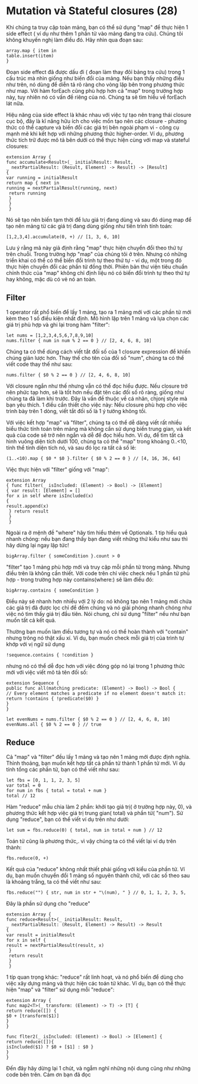 # Mutation và Stateful closures (28)
Khi chúng ta truy cập toàn mảng, bạn có thể sử dụng "map" để thực hiện 1 side effect ( ví dụ như thêm 1 phần tử vào mảng đang tra cứu). Chúng tôi không khuyến nghị làm điều đó. Hãy nhìn qua đoạn sau: 
```
array.map { item in
table.insert(item)
}
```

Đoạn side effect đã được dấu đi ( đoạn làm thay đôỉ bảng tra cứu) trong 1 cấu trúc mà nhìn giống như biến đổi của mảng. Nếu bạn thấy những điều như trên, nó dùng để diễn tả rõ ràng cho vòng lặp bên trong phương thức như map. Với hàm forEach cũng phù hợp hơn cả "map" trong trường hợp này, tuy nhiên nó có vấn đề riêng của nó. Chúng ta sẽ tìm hiểu về forEach lát nữa.

Hiệu năng của side effect là khác nhau với việc tự tạo nên trạng thái closure cục bộ, đây là kĩ năng hữu ích cho việc mốn tạo nên các closure - phương thức có thể capture và biến đổi các giá trị bên ngoài phạm vi - công cụ mạnh mẽ khi kết hợp với những phương thức higher-order. Ví dụ, phương thức tích trữ được mô tả bên dưới có thể thực hiện cùng với map và stateful closures: 
```
extension Array {
func accumulate<Result>(_ initialResult: Result, 
_ nextPartialResult: (Result, Element) -> Result) -> [Result]
{ 
var running = initialResult
return map { next in 
running = nextPartialResult(running, next)
 return running 
 } 
 } 
 }
```

Nó sẽ tạo nên biến tạm thời để lưu giá trị đang dùng và sau đó dùng map để tạo nên mảng từ các giá trị đang dùng giống như tiến trình tính toán:
```
[1,2,3,4].accumulate(0, +) // [1, 3, 6, 10]
```

Lưu ý rằng mã này giả định rằng "map" thực hiện chuyển đổi theo thứ tự trên chuỗi. Trong trường hợp "map" của chúng tôi ở trên. Nhưng có những triển khai có thể có thể biến đổi trình tự theo thứ tự - ví dụ, một trong đó thực hiện chuyển đổi các phần tử đồng thời. Phiên bản thư viện tiêu chuẩn chính thức của "map" không chỉ định liệu nó có biến đổi trình tự theo thứ tự hay không, mặc dù có vẻ nó an toàn.

## Filter 
1 operator rất phổ biến để lấy 1 mảng, tạo ra 1 mảng mới với các phần tử mới kèm theo 1 số điều kiện nhất định. Mô hình lặp trên 1 mảng và lựa chọn các giá trị phù hợp và ghi lại trong hàm "filter":

```
let nums = [1,2,3,4,5,6,7,8,9,10]
nums.filter { num in num % 2 == 0 } // [2, 4, 6, 8, 10]
```

Chúng ta có thể dùng cách viết tắt đối số của 1 closure expression để khiến chúng giản lược hơn. Thay thế cho tên của đối số "num", chúng ta có thể viết code thay thế như sau:
```
nums.filter { $0 % 2 == 0 } // [2, 4, 6, 8, 10]
```

Với closure ngắn như thế nhưng vẫn có thể đọc hiểu được. Nếu closure trở nên phức tạp hơn, sẽ là tốt hơn nếu đặt tên các đối số rõ ràng, giống như chúng ta đã làm khi trước. Đây là vấn đề thuộc về cá nhân, chjonj style mà bạn yêu thích. 1 điều cần thiết cho việc này: Nếu closure phù hợp cho việc trình bày trên 1 dòng, viết tắt đối số là 1 ý tưởng không tồi.

Với việc kết hợp "map" và "filter", chúng ta có thể dễ dàng viết rất nhiều biểu thức tính toán trên mảng mà không cần sử dụng biến trung gian, và kết quả của code sẽ trở nên ngắn và dễ để đọc hiểu hơn. Ví dụ, để tìm tất cả hình vuông diện tích dưới 100, chúng ta có thể "map" trong khoảng 0..<10, tính thể tính diện tích nó,  và sau đó lọc ra tất cả số lẻ:
```
(1..<10).map { $0 * $0 }.filter { $0 % 2 == 0 } // [4, 16, 36, 64]
```

Việc thực hiện với "filter" giống với "map":
```
extension Array 
{ func filter(_ isIncluded: (Element) -> Bool) -> [Element]
{ var result: [Element] = [] 
for x in self where isIncluded(x)
{ 
result.append(x)
 } return result 
 }
 }
```

Ngoài ra ở mệnh đề "where" hãy tìm hiểu thêm về Optionals.
1 tip hiểu quả nhanh chóng: nếu bạn đang thấy bạn đang viết những thứ kiểu như sau thì hãy dừng lại ngay lập tức!
```
bigArray.filter { someCondition }.count > 0
```

"filter" tạo 1 mảng phù hợp mới và truy cập mỗi phần tử trong mảng. Nhưng điều trên là không cần thiết. Với code trên chỉ việc check nếu 1 phần tử phù hợp - trong trường hợp này contains(where:) sẽ làm điều đó:
```
bigArray.contains { someCondition }
```

Điều này sẽ nhanh hơn nhiều với 2 lý do: nó không tạo nên 1 mảng mới chứa các giá trị đã được lọc chỉ để đếm chúng và nó giải phóng nhanh chóng như việc nó tìm thấy giá trị đầu tiên. Nói chung, chỉ sử dụng "filter" nếu như bạn muốn tất cả kết quả.

Thường bạn muốn làm điều tương tự và nó có thể hoàn thành với "contain" nhưng trông nó thật xấu xí. Ví dụ, bạn muốn check mỗi giá trị của trình tự khớp với vị ngữ sử dụng 
```
!sequence.contains { !condition }
```
nhưng nó có thể dễ đọc hơn với việc đóng góp nó lại trong 1 phương thức mới với việc viết mô tả tên đối số:
```
extension Sequence {
public func all(matching predicate: (Element) -> Bool) -> Bool { 
// Every element matches a predicate if no element doesn't match it:
return !contains { !predicate($0) }
} 
}

let evenNums = nums.filter { $0 % 2 == 0 } // [2, 4, 6, 8, 10]
evenNums.all { $0 % 2 == 0 } // true
```

## Reduce 
Cả "map" và "filter" đều lấy 1 mảng và tạo nên 1 mảng mới được định nghĩa. Thỉnh thoảng, bạn muốn kết hợp tất cả phần tử thành 1 phần tử mới. Ví dụ tính tổng các phần tử, bạn có thể viết như sau:
```
let fbs = [0, 1, 1, 2, 3, 5]
var total = 0
for num in fbs { total = total + num }
total // 12
```
Hàm "reduce" mẫu chia làm 2 phần: khởi tạo giá trị( ở trường hợp này, 0), và phương thức kết hợp việc giá trị trung gian( total) và phần tử( "num"). Sử dụng "reduce", bạn có thể viết ví dụ trên như dưới:
```
let sum = fbs.reduce(0) { total, num in total + num } // 12
```

Toán tử cũng là phương thức,. vì vậy chúng ta có thể viết lại ví dụ trên thành:
```
fbs.reduce(0, +) 
```

Kết quả của "reduce" không nhất thiết phải giống với kiểu của phần tử. Ví dụ, bạn muốn chuyển đổi 1 mảng số nguyên thành chữ, với các số theo sau là khoảng trắng, ta có thể viết như sau:
```
fbs.reduce("") { str, num in str + "\(num), " } // 0, 1, 1, 2, 3, 5, 
```

Đây là phần sử dụng cho "reduce"
```
extension Array {
func reduce<Result>(_ initialResult: Result,
_ nextPartialResult: (Result, Element) -> Result) -> Result
{ 
var result = initialResult
for x in self {
result = nextPartialResult(result, x)
 } 
 return result
 } 
 }
```

1 típ quan trọng khác: "reduce" rất linh hoạt, và nó phổ biến để dùng cho việc xây dựng mảng và thực hiện các toán tử khác. Ví dụ, bạn có thể thực hiện "map" và "filter" sử dụng mỗi "reduce":
```
extension Array { 
func map2<T>(_ transform: (Element) -> T) -> [T] {
return reduce([]) {
$0 + [transform($1)] 
}
}

func flter2(_ isIncluded: (Element) -> Bool) -> [Element] { 
return reduce([]){ 
isIncluded($1) ? $0 + [$1] : $0 } 
}
}
```

Đến đây hãy dừng lại 1 chút, và ngẫm nghĩ những nội dung cũng như những code bên trên. Cám ơn bạn đã đọc